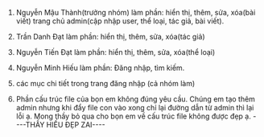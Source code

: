 1. Nguyễn Mậu Thành(trưởng nhóm) làm phần: hiển thị, thêm, sửa, xóa(bài viết) trang chủ admin(cập nhập user, thể loại, tác giả, bài viết).
2. Trần Danh Đạt làm phần: hiển thị, thêm, sửa, xóa(tác giả)
3. Nguyễn Tiến Đạt làm phần: hiển thị, thêm, sửa, xóa(thể loại)
4. Nguyễn Minh Hiếu làm phần: Đăng nhập, tìm kiếm.
5. các mục chi tiết trong trang đăng nhập (cả nhóm làm)

6. Phần cấu trúc file của bọn em không đúng yêu cầu. Chúng em tạo thêm admin nhưng khi đẩy file con vào xong chỉ lại đường dẫn từ admin thì lại lỗi ạ. Mong thầy bỏ qua cho bọn em về cấu trúc file không được đẹp ạ. 
                                                                                             ----THẦY HIẾU ĐẸP ZAI----
